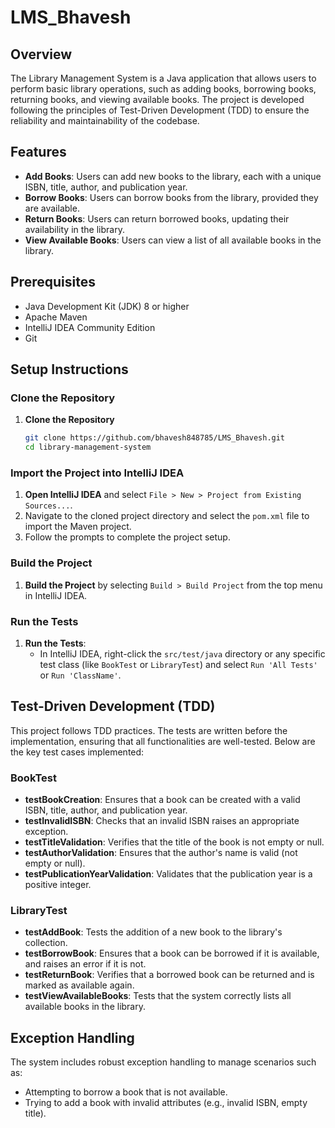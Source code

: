 # LMS_Bhavesh

## Overview

The Library Management System is a Java application that allows users to perform basic library operations, such as adding books, borrowing books, returning books, and viewing available books. The project is developed following the principles of Test-Driven Development (TDD) to ensure the reliability and maintainability of the codebase.

## Features

- **Add Books**: Users can add new books to the library, each with a unique ISBN, title, author, and publication year.
- **Borrow Books**: Users can borrow books from the library, provided they are available.
- **Return Books**: Users can return borrowed books, updating their availability in the library.
- **View Available Books**: Users can view a list of all available books in the library.

## Prerequisites

- Java Development Kit (JDK) 8 or higher
- Apache Maven
- IntelliJ IDEA Community Edition
- Git

## Setup Instructions

### Clone the Repository

1. **Clone the Repository**
   ```sh
   git clone https://github.com/bhavesh848785/LMS_Bhavesh.git
   cd library-management-system
   ```

### Import the Project into IntelliJ IDEA

1. **Open IntelliJ IDEA** and select `File > New > Project from Existing Sources...`.
2. Navigate to the cloned project directory and select the `pom.xml` file to import the Maven project.
3. Follow the prompts to complete the project setup.

### Build the Project

1. **Build the Project** by selecting `Build > Build Project` from the top menu in IntelliJ IDEA.

### Run the Tests

1. **Run the Tests**:
    - In IntelliJ IDEA, right-click the `src/test/java` directory or any specific test class (like `BookTest` or `LibraryTest`) and select `Run 'All Tests'` or `Run 'ClassName'`.

## Test-Driven Development (TDD)

This project follows TDD practices. The tests are written before the implementation, ensuring that all functionalities are well-tested. Below are the key test cases implemented:

### BookTest

- **testBookCreation**: Ensures that a book can be created with a valid ISBN, title, author, and publication year.
- **testInvalidISBN**: Checks that an invalid ISBN raises an appropriate exception.
- **testTitleValidation**: Verifies that the title of the book is not empty or null.
- **testAuthorValidation**: Ensures that the author's name is valid (not empty or null).
- **testPublicationYearValidation**: Validates that the publication year is a positive integer.

### LibraryTest

- **testAddBook**: Tests the addition of a new book to the library's collection.
- **testBorrowBook**: Ensures that a book can be borrowed if it is available, and raises an error if it is not.
- **testReturnBook**: Verifies that a borrowed book can be returned and is marked as available again.
- **testViewAvailableBooks**: Tests that the system correctly lists all available books in the library.

## Exception Handling

The system includes robust exception handling to manage scenarios such as:

- Attempting to borrow a book that is not available.
- Trying to add a book with invalid attributes (e.g., invalid ISBN, empty title).

